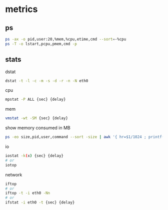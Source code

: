 # metrics

## ps
```bash
ps -ax -o pid,user:20,%mem,%cpu,etime,cmd --sort=-%cpu
ps -T -o lstart,pcpu,pmem,cmd -p
```


## stats

dstat
```bash
dstat -t -l -c -m -s -d -r -n -N eth0
```

cpu
```bash
mpstat -P ALL {sec} {delay}
```

mem
```bash
vmstat -wt -SM {sec} {delay}
```

show memory consumed in MB
```bash
ps -eo size,pid,user,command --sort -size | awk '{ hr=$1/1024 ; printf("%13.2f Mb ",hr) } { for ( x=4 ; x<=NF ; x++ ) { printf("%s ",$x) } print "" }'
```

io
```bash
iostat -k(x) {sec} {delay}
# or
iotop
```

network 
```bash
iftop
# or
iftop -t -i eth0 -Nn
# or
ifstat -i eth0 -t {sec} {delay}
```

